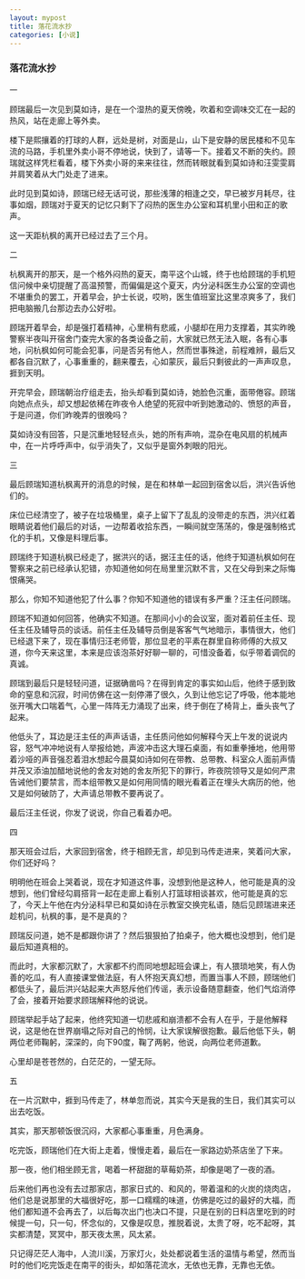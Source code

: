 ```yaml
---
layout: mypost
title: 落花流水抄
categories: [小说]
---
```

### 落花流水抄

一

顾瑞最后一次见到莫如诗，是在一个湿热的夏天傍晚，吹着和空调味交汇在一起的热风，站在走廊上等外卖。

楼下是熙攘着的打球的人群，远处是树，对面是山，山下是安静的居民楼和不见车流的马路，手机里外卖小哥不停地说，快到了，请等一下。接着又不断的失约。顾瑞就这样凭栏看着，楼下外卖小哥的来来往往，然而转眼就看到莫如诗和汪雯雯肩并肩笑着从大门处走了进来。

此时见到莫如诗，顾瑞已经无话可说，那些浅薄的相逢之交，早已被岁月耗尽，往事如烟，顾瑞对于夏天的记忆只剩下了闷热的医生办公室和耳机里小田和正的歌声。

这一天距杭枫的离开已经过去了三个月。

二

杭枫离开的那天，是一个格外闷热的夏天，南平这个山城，终于也给顾瑞的手机短信问候中亲切提醒了高温预警，而偏偏是这个夏天，内分泌科医生办公室的空调也不堪重负的罢工，开着早会，护士长说，哎哟，医生值班室比这里凉爽多了，我们把电脑搬几台那边去办公好啦。

顾瑞开着早会，却是强打着精神，心里稍有悲戚，小腿却在用力支撑着，其实昨晚警察半夜叫开宿舍门查完大家的各类设备之前，大家就已然无法入眠，各有心事地，问杭枫如何可能会犯事，问是否另有他人，然而世事殊途，前程难辨，最后又都各自沉默了，心事重重的，翻来覆去，心如蒙灰，最后只剩彼此的一声声叹息，捱到天明。

开完早会，顾瑞朝治疗组走去，抬头却看到莫如诗，她脸色沉重，面带倦容。顾瑞向她点点头，却又想起依稀在昨夜令人绝望的死寂中听到她激动的、愤怒的声音，于是问道，你们昨晚弄的很晚吗？

莫如诗没有回答，只是沉重地轻轻点头，她的所有声响，混杂在电风扇的机械声中，在一片呼呼声中，似乎消失了，又似乎是窗外刺眼的阳光。

三

最后顾瑞知道杭枫离开的消息的时候，是在和林单一起回到宿舍以后，洪兴告诉他们的。

床位已经清空了，被子在垃圾桶里，桌子上留下了乱乱的没带走的东西，洪兴红着眼睛说着他们最后的对话，一边帮着收拾东西，一瞬间就空荡荡的，像是强制格式化的手机，又像是料理后事。

顾瑞终于知道杭枫已经走了，据洪兴的话，据汪主任的话，他终于知道杭枫如何在警察来之前已经承认犯错，亦知道他如何在局里里沉默不言，又在父母到来之际悔恨痛哭。

那么，你知不知道他犯了什么事？你知不知道他的错误有多严重？汪主任问顾瑞。

顾瑞不知道如何回答，他确实不知道。在那间小小的会议室，面对着前任主任、现任主任及辅导员的谈话。前任主任及辅导员倒是客客气气地暗示，事情很大，他们已经退下来了，现在事情归汪老师管，那位显老的平素在群里自称师傅的大叔又道，你今天来这里，本来是应该泡茶好好聊一聊的，可惜没备着，似乎带着调侃的真诚。

顾瑞到最后只是轻轻问道，证据确凿吗？在得到肯定的事实如山后，他终于感到致命的窒息和沉寂，时间仿佛在这一刻停滞了很久，久到让他忘记了呼吸，他本能地张开嘴大口喘着气，心里一阵阵无力涌现了出来，终于倒在了椅背上，垂头丧气了起来。

他低头了，耳边是汪主任的声声话语，主任质问他如何解释今天上午发的说说内容，怒气冲冲地说有人举报给她，声波冲击这大理石桌面，有如重拳捶地，他用带着沙哑的声音强忍着泪水想起今晨莫如诗如何在带教、总带教、科室众人面前声情并茂又添油加醋地说他的舍友对她的舍友所犯下的罪行，昨夜院领导又是如何严肃告诫他们要禁言，而本组带教又是如何用同情的眼光看着正在埋头大病历的他，他又是如何破防了，大声请总带教不要再说了。

最后汪主任说，你发了说说，你自己看着办吧。

四

那天班会过后，大家回到宿舍，终于相顾无言，却见到马传走进来，笑着问大家，你们还好吗？

明明他在班会上哭着说，现在才知道这件事，没想到他是这种人，他可能是真的没想到，他们曾经勾肩搭背一起在走廊上看别人打篮球相谈甚欢，他可能是真的忘了，今天上午他在内分泌科早已和莫如诗在示教室交换完私语，随后见顾瑞进来还趁机问，杭枫的事，是不是真的？

顾瑞反问道，她不是都跟你讲了？然后狠狠拍了拍桌子，他大概也没想到，他们是最后知道真相的。

而此时，大家都沉默了，大家都不约而同地想起班会课上，有人猥琐地笑，有人伪善的吃瓜，有人直接课堂做法庭，有人怀抱天真幻想，而置当事人不顾，顾瑞他们都低头了，最后洪兴站起来大声怒斥他们传谣，表示设备随意翻查，他们气焰消停了会，接着开始要求顾瑞解释他的说说。

顾瑞举起手站了起来，他终究知道一切悲戚和崩溃都不会有人在乎，于是他解释说，这是他在世界崩塌之际对自己的怜悯，让大家误解很抱歉。最后他低下头，朝两位老师鞠躬，深深的，向下90度，鞠了两躬，他说，向两位老师道歉。

心里却是苍苍然的，白茫茫的，一望无际。

五

在一片沉默中，捱到马传走了，林单忽而说，其实今天是我的生日，我们其实可以出去吃饭。

其实，那天那顿饭很沉闷，大家都心事重重，月色满身。

吃完饭，顾瑞他们在大街上走着，慢慢走着，最后在一家路边奶茶店坐了下来。

那一夜，他们相坐顾无言，喝着一杯甜甜的草莓奶茶，却像是喝了一夜的酒。

后来他们再也没有去过那家店，那家日式的、和风的，带着温和的火炭的烧肉店，他们总是说那里的大福很好吃，那一口糯糯的味道，仿佛是吃过的最好的大福，而他们都知道不会再去了，以后每次出门也决口不提，只是在别的日料店里吃到的时候提一句，只一句，怀念似的，又像是叹息，推脱着说，太贵了呀，吃不起呀，其实都清楚，冥冥中，那天夜太黑，风太紧。

只记得茫茫人海中，人流川溪，万家灯火，处处都说着生活的温情与希望，然而当时的他们吃完饭走在南平的街头，却如落花流水，无依也无靠，无靠也无依。
